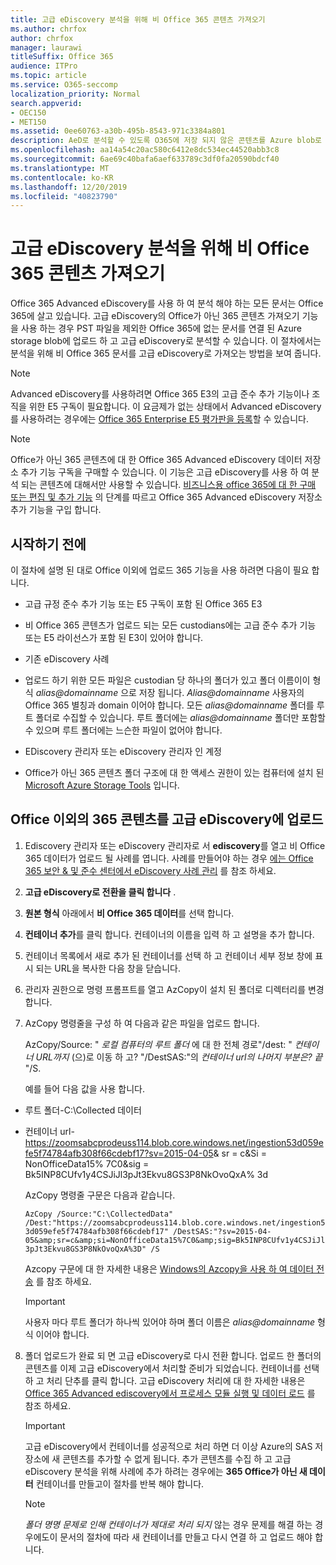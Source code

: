 ```yaml
---
title: 고급 eDiscovery 분석을 위해 비 Office 365 콘텐츠 가져오기
ms.author: chrfox
author: chrfox
manager: laurawi
titleSuffix: Office 365
audience: ITPro
ms.topic: article
ms.service: O365-seccomp
localization_priority: Normal
search.appverid:
- OEC150
- MET150
ms.assetid: 0ee60763-a30b-495b-8543-971c3384a801
description: AeD로 분석할 수 있도록 O365에 저장 되지 않은 콘텐츠를 Azure blob로 가져오는 방법에 대해 설명 하는 방법
ms.openlocfilehash: aa14a54c20ac580c6412e8dc534ec44520abb3c8
ms.sourcegitcommit: 6ae69c40bafa6aef633789c3df0fa20590bdcf40
ms.translationtype: MT
ms.contentlocale: ko-KR
ms.lasthandoff: 12/20/2019
ms.locfileid: "40823790"
---
```

# <a name="import-non-office-365-content-for-advanced-ediscovery-analysis"></a>고급 eDiscovery 분석을 위해 비 Office 365 콘텐츠 가져오기

Office 365 Advanced eDiscovery를 사용 하 여 분석 해야 하는 모든 문서는 Office 365에 살고 있습니다. 고급 eDiscovery의 Office가 아닌 365 콘텐츠 가져오기 기능을 사용 하는 경우 PST 파일을 제외한 Office 365에 없는 문서를 연결 된 Azure storage blob에 업로드 하 고 고급 eDiscovery로 분석할 수 있습니다. 이 절차에서는 분석을 위해 비 Office 365 문서를 고급 eDiscovery로 가져오는 방법을 보여 줍니다.
  
> [!NOTE]
> Advanced eDiscovery를 사용하려면 Office 365 E3의 고급 준수 추가 기능이나 조직을 위한 E5 구독이 필요합니다. 이 요금제가 없는 상태에서 Advanced eDiscovery를 사용하려는 경우에는 [Office 365 Enterprise E5 평가판을 등록](https://go.microsoft.com/fwlink/p/?LinkID=698279)할 수 있습니다. 
  
> [!NOTE]
> Office가 아닌 365 콘텐츠에 대 한 Office 365 Advanced eDiscovery 데이터 저장소 추가 기능 구독을 구매할 수 있습니다. 이 기능은 고급 eDiscovery를 사용 하 여 분석 되는 콘텐츠에 대해서만 사용할 수 있습니다. [비즈니스용 office 365에 대 한 구매 또는 편집 및 추가 기능](https://support.office.com/article/Buy-or-edit-an-add-on-for-Office-365-for-business-4e7b57d6-b93b-457d-aecd-0ea58bff07a6) 의 단계를 따르고 Office 365 Advanced eDiscovery 저장소 추가 기능을 구입 합니다. 
  
## <a name="before-you-begin"></a>시작하기 전에

이 절차에 설명 된 대로 Office 이외에 업로드 365 기능을 사용 하려면 다음이 필요 합니다.
  
- 고급 규정 준수 추가 기능 또는 E5 구독이 포함 된 Office 365 E3
    
- 비 Office 365 콘텐츠가 업로드 되는 모든 custodians에는 고급 준수 추가 기능 또는 E5 라이선스가 포함 된 E3이 있어야 합니다.
    
- 기존 eDiscovery 사례
    
- 업로드 하기 위한 모든 파일은 custodian 당 하나의 폴더가 있고 폴더 이름이이 형식 *alias@domainname* 으로 저장 됩니다. *Alias@domainname* 사용자의 Office 365 별칭과 domain 이어야 합니다. 모든 *alias@domainname* 폴더를 루트 폴더로 수집할 수 있습니다. 루트 폴더에는 *alias@domainname* 폴더만 포함할 수 있으며 루트 폴더에는 느슨한 파일이 없어야 합니다. 
    
- EDiscovery 관리자 또는 eDiscovery 관리자 인 계정
    
- Office가 아닌 365 콘텐츠 폴더 구조에 대 한 액세스 권한이 있는 컴퓨터에 설치 된 [Microsoft Azure Storage Tools](https://aka.ms/downloadazcopy) 입니다. 
    
## <a name="upload-non-office-365-content-into-advanced-ediscovery"></a>Office 이외의 365 콘텐츠를 고급 eDiscovery에 업로드


1. Ediscovery 관리자 또는 eDiscovery 관리자로 서 **ediscovery**를 열고 비 Office 365 데이터가 업로드 될 사례를 엽니다. 사례를 만들어야 하는 경우 [에는 Office 365 보안 &amp; 및 준수 센터에서 eDiscovery 사례 관리](ediscovery-cases.md) 를 참조 하세요.
    
2. **고급 eDiscovery로 전환을 클릭 합니다** .
    
3. **원본 형식** 아래에서 **비 Office 365 데이터**를 선택 합니다.
    
4. **컨테이너 추가**를 클릭 합니다. 컨테이너의 이름을 입력 하 고 설명을 추가 합니다.
    
5. 컨테이너 목록에서 새로 추가 된 컨테이너를 선택 하 고 컨테이너 세부 정보 창에 표시 되는 URL을 복사한 다음 창을 닫습니다.
    
6. 관리자 권한으로 명령 프롬프트를 열고 AzCopy이 설치 된 폴더로 디렉터리를 변경 합니다.
    
7. AzCopy 명령줄을 구성 하 여 다음과 같은 파일을 업로드 합니다.
    
    AzCopy/Source: " *로컬 컴퓨터의 루트 폴더* 에 대 한 전체 경로"/dest: " *컨테이너 URL까지* (으)로 이동 하 고?  "/DestSAS:"의 *컨테이너 url의 나머지 부분은? 끝* "/S. 
    
    예를 들어 다음 값을 사용 합니다. 
    
  - 루트 폴더-C:\Collected 데이터 
    
  - 컨테이너 url- https://zoomsabcprodeuss114.blob.core.windows.net/ingestion53d059efe5f74784afb308f66cdebf17?sv=2015-04-05&amp; sr = c&amp;Si = NonOfficeData15% 7C0&amp;sig = Bk5INP8CUfv1y4CSJiJl3pJt3Ekvu8GS3P8NkOvoQxA% 3d
    
    AzCopy 명령줄 구문은 다음과 같습니다.
    
     `AzCopy /Source:"C:\CollectedData" /Dest:"https://zoomsabcprodeuss114.blob.core.windows.net/ingestion53d059efe5f74784afb308f66cdebf17" /DestSAS:"?sv=2015-04-05&amp;sr=c&amp;si=NonOfficeData15%7C0&amp;sig=Bk5INP8CUfv1y4CSJiJl3pJt3Ekvu8GS3P8NkOvoQxA%3D" /S`
    
    Azcopy 구문에 대 한 자세한 내용은 [Windows의 Azcopy을 사용 하 여 데이터 전송](https://docs.microsoft.com/azure/storage/common/storage-use-azcopy) 를 참조 하세요. 
    
    > [!IMPORTANT]
    > 사용자 마다 루트 폴더가 하나씩 있어야 하며 폴더 이름은 *alias@domainname* 형식 이어야 합니다. 
  
8. 폴더 업로드가 완료 되 면 고급 eDiscovery로 다시 전환 합니다. 업로드 한 폴더의 콘텐츠를 이제 고급 eDiscovery에서 처리할 준비가 되었습니다. 컨테이너를 선택 하 고 처리 단추를 클릭 합니다. 고급 eDiscovery 처리에 대 한 자세한 내용은 [Office 365 Advanced ediscovery에서 프로세스 모듈 실행 및 데이터 로드](run-the-process-module-and-load-data-in-advanced-ediscovery.md) 를 참조 하세요.
    
    > [!IMPORTANT]
    > 고급 eDiscovery에서 컨테이너를 성공적으로 처리 하면 더 이상 Azure의 SAS 저장소에 새 콘텐츠를 추가할 수 없게 됩니다. 추가 콘텐츠를 수집 하 고 고급 eDiscovery 분석을 위해 사례에 추가 하려는 경우에는 **365 Office가 아닌 새 데이터** 컨테이너를 만들고이 절차를 반복 해야 합니다. 
  
    > [!NOTE]
    > *폴더 명명 문제로 인해 컨테이너가 제대로 처리 되지* 않는 경우 문제를 해결 하는 경우에도이 문서의 절차에 따라 새 컨테이너를 만들고 다시 연결 하 고 업로드 해야 합니다.